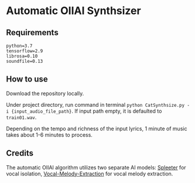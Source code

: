 # Automatic OIIAI Synthsizer 

## Requirements

```
python=3.7
tensorflow=2.9
librosa=0.10
soundfile=0.13
```

## How to use
Download the repository locally.

Under project directory, run command in terminal `python CatSynthsize.py -i {input_audio_file_path}`. If input path empty, it is defaulted to `train01.wav`.

Depending on the tempo and richness of the input lyrics, 1 minute of music takes about 1-6 minutes to process.

## Credits

The automatic OIIAI algorithm utilizes two separate AI models: [Spleeter](https://github.com/deezer/spleeter) for vocal isolation, [Vocal-Melody-Extraction](https://github.com/s603122001/Vocal-Melody-Extraction) for vocal melody extraction.
